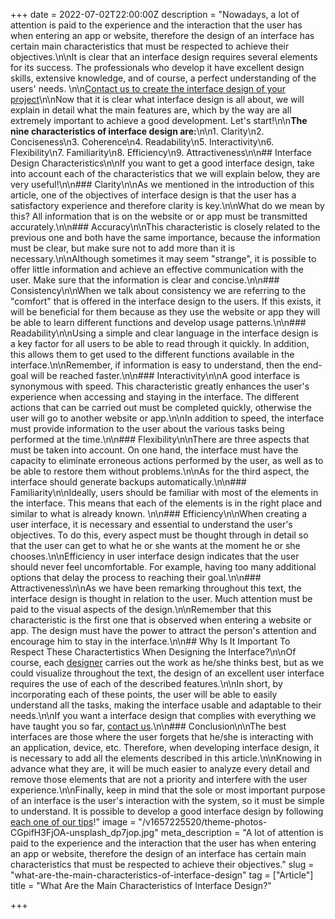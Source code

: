 +++
date = 2022-07-02T22:00:00Z
description = "Nowadays, a lot of attention is paid to the experience and the interaction that the user has when entering an app or website, therefore the design of an interface has certain main characteristics that must be respected to achieve their objectives.\n\nIt is clear that an interface design requires several elements for its success. The professionals who develop it have excellent design skills, extensive knowledge, and of course, a perfect understanding of the users' needs. \n\n[Contact us to create the interface design of your project](/contact)\n\nNow that it is clear what interface design is all about, we will explain in detail what the main features are, which by the way are all extremely important to achieve a good development. Let's start!\n\n**The nine characteristics of interface design are:**\n\n1. Clarity\n2. Conciseness\n3. Coherence\n4. Readability\n5. Interactivity\n6. Flexibility\n7. Familiarity\n8. Efficiency\n9. Attractiveness\n\n## Interface Design Characteristics\n\nIf you want to get a good interface design, take into account each of the characteristics that we will explain below, they are very useful!\n\n### Clarity\n\nAs we mentioned in the introduction of this article, one of the objectives of interface design is that the user has a satisfactory experience and therefore clarity is key.\n\nWhat do we mean by this? All information that is on the website or or app must be transmitted accurately.\n\n### Accuracy\n\nThis characteristic is closely related to the previous one and both have the same importance, because the information must be clear, but make sure not to add more than it is necessary.\n\nAlthough sometimes it may seem \"strange\", it is possible to offer little information and achieve an effective communication with the user. Make sure that the information is clear and concise.\n\n### Consistency\n\nWhen we talk about consistency we are referring to the \"comfort\" that is offered in the interface design to the users. If this exists, it will be beneficial for them because as they use the website or app they will be able to learn different functions and develop usage patterns.\n\n### Readability\n\nUsing a simple and clear language in the interface design is a key factor for all users to be able to read through it quickly. In addition, this allows them to get used to the different functions available in the interface.\n\nRemember, if information is easy to understand, then the end-goal will be reached faster.\n\n### Interactivity\n\nA good interface is synonymous with speed. This characteristic greatly enhances the user's experience when accessing and staying in the interface. The different actions that can be carried out must be completed quickly, otherwise the user will go to another website or app.\n\nIn addition to speed, the interface must provide information to the user about the various tasks being performed at the time.\n\n### Flexibility\n\nThere are three aspects that must be taken into account. On one hand, the interface must have the capacity to eliminate erroneous actions performed by the user, as well as to be able to restore them without problems.\n\nAs for the third aspect, the interface should generate backups automatically.\n\n### Familiarity\n\nIdeally, users should be familiar with most of the elements in the interface. This means that each of the elements is in the right place and similar to what is already known. \n\n### Efficiency\n\nWhen creating a user interface, it is necessary and essential to understand the user's objectives. To do this, every aspect must be thought through in detail so that the user can get to what he or she wants at the moment he or she chooses.\n\nEfficiency in user interface design indicates that the user should never feel uncomfortable. For example, having too many additional options that delay the process to reaching their goal.\n\n### Attractiveness\n\nAs we have been remarking throughout this text, the interface design is thought in relation to the user. Much attention must be paid to the visual aspects of the design.\n\nRemember that this characteristic is the first one that is observed when entering a website or app. The design must have the power to attract the person's attention and encourage him to stay in the interface.\n\n## Why Is It Important To Respect These Charactertistics When Designing the Interface?\n\nOf course, each [designer](https://blog.ida.cl/diseno/que-hace-disenador-interfaces/) carries out the work as he/she thinks best, but as we could visualize throughout the text, the design of an excellent user interface requires the use of each of the described features.\n\nIn short, by incorporating each of these points, the user will be able to easily understand all the tasks, making the interface usable and adaptable to their needs.\n\nIf you want a interface design that complies with everything we have taught you so far, [contact us](/contact).\n\n### Conclusion\n\nThe best interfaces are those where the user forgets that he/she is interacting with an application, device, etc. Therefore, when developing interface design, it is necessary to add all the elements described in this article.\n\nKnowing in advance what they are, it will be much easier to analyze every detail and remove those elements that are not a priority and interfere with the user experience.\n\nFinally, keep in mind that the sole or most important purpose of an interface is the user's interaction with the system, so it must be simple to understand. It is possible to develop a good interface design by following[ each one of our tips](/blog)!"
image = "/v1657225520/theme-photos-CGpifH3FjOA-unsplash_dp7jop.jpg"
meta_description = "A lot of attention is paid to the experience and the interaction that the user has when entering an app or website, therefore the design of an interface has certain main characteristics that must be respected to achieve their objectives."
slug = "what-are-the-main-characteristics-of-interface-design"
tag = ["Article"]
title = "What Are the Main Characteristics of Interface Design?"

+++
